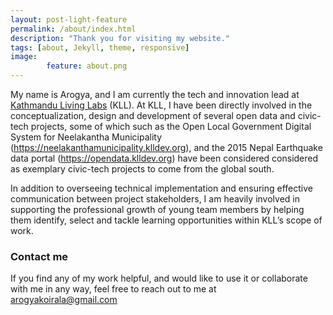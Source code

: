 ```yaml
---
layout: post-light-feature
permalink: /about/index.html 
description: "Thank you for visiting my website." 
tags: [about, Jekyll, theme, responsive]
image: 
        feature: about.png
---
```



My name is Arogya, and I am currently the tech and innovation lead at [Kathmandu Living Labs](http://kathmandulivinglabs.org) (KLL). At KLL, I have been directly involved in the conceptualization, design and development of several open data and civic-tech projects, some of which such as the Open Local Government Digital System for Neelakantha Municipality (https://neelakanthamunicipality.klldev.org), and the 2015 Nepal Earthquake data portal (https://opendata.klldev.org) have been considered considered as exemplary civic-tech projects to come from the global south.

In addition to overseeing technical implementation and ensuring effective communication between project stakeholders, I am heavily involved in supporting the professional growth of young team members by helping them identify, select and tackle learning opportunities within KLL’s scope of work.

### Contact me

If you find any of my work helpful, and would like to use it or collaborate with me in any way, feel free to reach out to me at [arogyakoirala@gmail.com](mailto:arogyakoirala@gmail.com)


